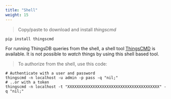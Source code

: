 ```yaml
---
title: "Shell"
weight: 15
---
```


> Copy/paste to download and install *thingscmd*

```
pip install thingscmd
```

For running ThingsDB queries from the shell, a shell tool [ThingsCMD](https://github.com/thingsdb/ThingsCMD) is available.
It is not possible to *watch* things by using this shell based tool.

> To authorize from the shell, use this code:

```shell
# Authenticate with a user and password
thingscmd -n localhost -u admin -p pass -q "nil;"
# ..or with a token
thingscmd -n localhost -t "XXXXXXXXXXXXXXXXXXXXXXXXXXXXXXXXXXXXXXXX" -q "nil;"

```

